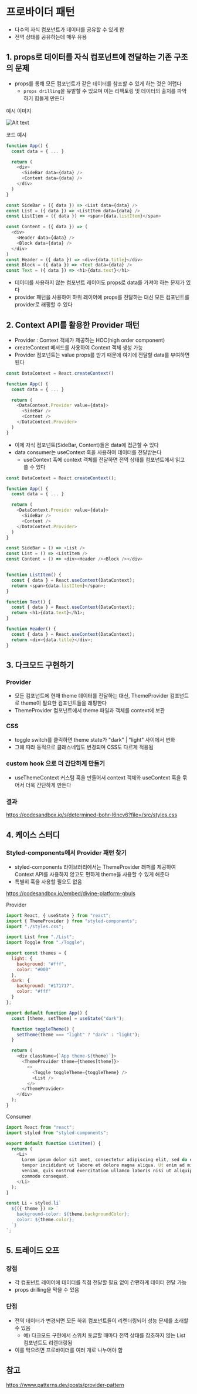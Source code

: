 # 프로바이더 패턴

- 다수의 자식 컴포넌트가 데이터를 공유할 수 있게 함
- 전역 상태를 공유하는데 매우 유용

## 1. props로 데이터를 자식 컴포넌트에 전달하는 기존 구조의 문제

- props를 통해 모든 컴포넌트가 같은 데이터를 참조할 수 있게 하는 것은 어렵다
  - `props drilling`을 유발할 수 있으며 이는 리팩토링 및 데이터의 출처를 파악하기 힘들게 만든다

예시 이미지

![Alt text](image.png)

코드 예시

```js
function App() {
  const data = { ... }

  return (
    <div>
      <SideBar data={data} />
      <Content data={data} />
    </div>
  )
}

const SideBar = ({ data }) => <List data={data} />
const List = ({ data }) => <ListItem data={data} />
const ListItem = ({ data }) => <span>{data.listItem}</span>

const Content = ({ data }) => (
  <div>
    <Header data={data} />
    <Block data={data} />
  </div>
)
const Header = ({ data }) => <div>{data.title}</div>
const Block = ({ data }) => <Text data={data} />
const Text = ({ data }) => <h1>{data.text}</h1>
```

- 데이터를 사용하지 않는 컴포넌트 레이어도 props로 data를 가져야 하는 문제가 있다
- provider 패턴을 사용하여 하위 레이어에 props를 전달하는 대신 모든 컴포넌트를 provider로 래핑할 수 있다

## 2. Context API를 활용한 Provider 패턴

- Provider : Context 객체가 제공하는 HOC(high order component)
- createContext 메서드를 사용하여 Context 객체 생성 가능
- Provider 컴포넌트는 value props를 받기 때문에 여기에 전달할 data를 부여하면 된다

```js
const DataContext = React.createContext()

function App() {
  const data = { ... }

  return (
    <DataContext.Provider value={data}>
      <SideBar />
      <Content />
    </DataContext.Provider>
  )
}
```

- 이제 자식 컴포넌트(SideBar, Content)들은 data에 접근할 수 있다
- data consumer는 useContext 훅을 사용하여 데이터를 전달받는다
  - useContext 훅에 context 객체를 전달하면 전역 상태를 컴포넌트에서 읽고 쓸 수 있다

```js
const DataContext = React.createContext();

function App() {
  const data = { ... }

  return (
    <DataContext.Provider value={data}>
      <SideBar />
      <Content />
    </DataContext.Provider>
  )
}

const SideBar = () => <List />
const List = () => <ListItem />
const Content = () => <div><Header /><Block /></div>


function ListItem() {
  const { data } = React.useContext(DataContext);
  return <span>{data.listItem}</span>;
}

function Text() {
  const { data } = React.useContext(DataContext);
  return <h1>{data.text}</h1>;
}

function Header() {
  const { data } = React.useContext(DataContext);
  return <div>{data.title}</div>;
}
```

## 3. 다크모드 구현하기
### Provider
- 모든 컴포넌트에 현재 theme 데이터를 전달하는 대신, ThemeProvider 컴포넌트로 theme이 필요한 컴포넌트들을 래핑한다
- ThemeProvider 컴포넌트에서 theme 파일과 객체를 context에 보관

### CSS
- toggle switch를 클릭하면 theme state가 "dark" | "light" 사이에서 변화
- 그에 따라 동적으로 클래스네임도 변경되며 CSS도 다르게 적용됨

### custom hook 으로 더 간단하게 만들기
- useThemeContext 커스텀 훅을 만들어서 context 객체와 useContext 훅을 묶어서 더욱 간단하게 만든다

### 결과
https://codesandbox.io/s/determined-bohr-l6ncv6?file=/src/styles.css

## 4. 케이스 스터디
### Styled-components에서 Provider 패턴 찾기
- styled-components 라이브러리에서는 ThemeProvider 래퍼를 제공하여 Context API를 사용하지 않고도 편하게 theme을 사용할 수 있게 해준다
- 특별히 훅을 사용할 필요도 없음

https://codesandbox.io/embed/divine-platform-gbuls

Provider
```js
import React, { useState } from "react";
import { ThemeProvider } from "styled-components";
import "./styles.css";

import List from "./List";
import Toggle from "./Toggle";

export const themes = {
  light: {
    background: "#fff",
    color: "#000"
  },
  dark: {
    background: "#171717",
    color: "#fff"
  }
};

export default function App() {
  const [theme, setTheme] = useState("dark");

  function toggleTheme() {
    setTheme(theme === "light" ? "dark" : "light");
  }

  return (
    <div className={`App theme-${theme}`}>
      <ThemeProvider theme={themes[theme]}>
        <>
          <Toggle toggleTheme={toggleTheme} />
          <List />
        </>
      </ThemeProvider>
    </div>
  );
}

```

Consumer
```js
import React from "react";
import styled from "styled-components";

export default function ListItem() {
  return (
    <Li>
      Lorem ipsum dolor sit amet, consectetur adipiscing elit, sed do eiusmod
      tempor incididunt ut labore et dolore magna aliqua. Ut enim ad minim
      veniam, quis nostrud exercitation ullamco laboris nisi ut aliquip ex ea
      commodo consequat.
    </Li>
  );
}

const Li = styled.li`
  ${({ theme }) => `
    background-color: ${theme.backgroundColor};
    color: ${theme.color};
  `}
`;

```

## 5. 트레이드 오프
### 장점
- 각 컴포넌트 레이어에 데이터를 직접 전달할 필요 없이 간편하게 데이터 전달 가능
- props drilling을 막을 수 있음

### 단점
- 전역 데이터가 변경되면 모든 하위 컴포넌트들이 리렌더링되어 성능 문제를 초래할 수 있음
  - 예) 다크모드 구현에서 스위치 토글할 때마다 전역 상태를 참조하지 않는 List 컴포넌트도 리렌더링됨
- 이를 막으려면 프로바이더를 여러 개로 나누어야 함

## 참고

https://www.patterns.dev/posts/provider-pattern
